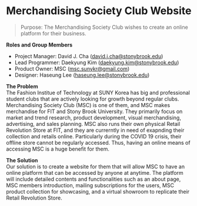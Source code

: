 # Merchandising Society Club Website

> Purpose: The Merchandising Society Club wishes to create an online platform for their business. 
  	
**Roles and Group Members**  

- Project Manager: David J. Cha (david.j.cha@stonybrook.edu)
- Lead Programmer: Daekyung Kim (daekyung.kim@stonybrook.edu)
- Product Owner: MSC (msc.sunykr@gmail.com)
- Designer: Haseung Lee (haseung.lee@stonybrook.edu)

**The Problem**  
The Fashion Institue of Technology at SUNY Korea has big and professional student clubs that are actively looking for growth beyond regular clubs. Merchandising Society Club (MSC) is one of them, and MSC makes merchandise for FIT and Stony Brook University. They primarily focus on market and trend research, product development, visual merchandising, advertising, and sales planning. MSC also runs their own physical Retail Revolution Store at FIT, and they are currerntly in need of exapnding their collection and retails online. Particularly during the COVID 19 crisis, their offline store cannot be regularly accessed. Thus, having an online means of accessing MSC is a huge benefit for them.

**The Solution**  
Our solution is to create a website for them that will allow MSC to have an online platform that can be accessed by anyone at anytime. The platform will include detailed contents and functionalities such as an about page, MSC members introduction, mailing subscriptions for the users, MSC product collection for showcasing, and a virtual showroom to replicate their Retail Revolution Store.
